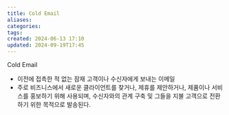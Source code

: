 ```yaml
---
title: Cold Email
aliases: 
categories: 
tags: 
created: 2024-06-13 17:10
updated: 2024-09-19T17:45
---
```

Cold Email
- 이전에 접촉한 적 없는 잠재 고객이나 수신자에게 보내는 이메일
- 주로 비즈니스에서 새로운 클라이언트를 찾거나, 제휴를 제안하거나, 제품이나 서비스를 홍보하기 위해 사용되며, 수신자와의 관계 구축 및 그들을 지불 고객으로 전환하기 위한 목적으로 발송된다.
